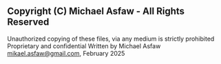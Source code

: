 ## Copyright (C) Michael Asfaw - All Rights Reserved
Unauthorized copying of these files, via any medium is strictly prohibited
Proprietary and confidential
Written by Michael Asfaw <mikael.asfaw@gmail.com>, February 2025